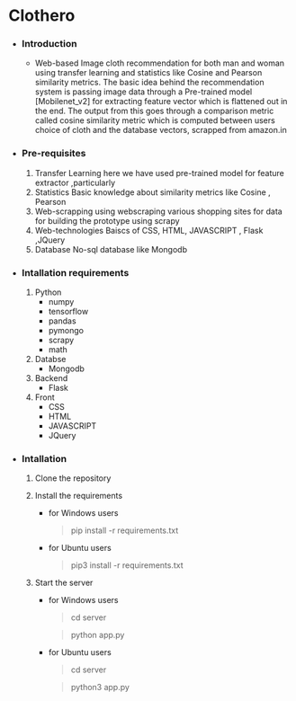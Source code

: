 # Clothero
* ### Introduction
    *  Web-based Image cloth recommendation for both man and woman using transfer learning and statistics like Cosine and Pearson similarity metrics. The basic idea behind the recommendation system is passing image data through a Pre-trained model [Mobilenet_v2] for extracting feature vector which is flattened out in the end. The output from this goes through a comparison metric called cosine similarity metric which is computed between users choice of cloth and the database vectors, scrapped from amazon.in

* ### Pre-requisites
    1. Transfer Learning
         here we have used pre-trained model for feature extractor ,particularly 
    2. Statistics
        Basic knowledge about similarity metrics like Cosine , Pearson
    3. Web-scrapping
         using webscraping various shopping sites for data for building the prototype using scrapy
    4. Web-technologies
        Baiscs of CSS, HTML, JAVASCRIPT , Flask ,JQuery
    5. Database
        No-sql database like Mongodb
    
* ### Intallation requirements
    1. Python
        * numpy
        * tensorflow
        * pandas
        * pymongo
        * scrapy
        * math
    2. Databse
        * Mongodb
    3. Backend
        * Flask
    4. Front
        * CSS
        * HTML
        * JAVASCRIPT
        * JQuery
* ### Intallation 
    1. Clone the repository
    
    2. Install the requirements
        * for Windows users
            > pip install -r requirements.txt

        * for Ubuntu users
            > pip3 install -r requirements.txt
            
    3. Start the server
        * for Windows users
            > cd server
            
            > python app.py
        
        * for Ubuntu users
            > cd server
            
            > python3 app.py



    
